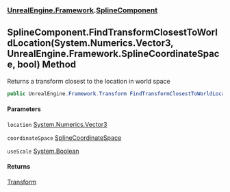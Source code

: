 ### [UnrealEngine.Framework](./UnrealEngine-Framework.md 'UnrealEngine.Framework').[SplineComponent](./SplineComponent.md 'UnrealEngine.Framework.SplineComponent')
## SplineComponent.FindTransformClosestToWorldLocation(System.Numerics.Vector3, UnrealEngine.Framework.SplineCoordinateSpace, bool) Method
Returns a transform closest to the location in world space  
```csharp
public UnrealEngine.Framework.Transform FindTransformClosestToWorldLocation(in System.Numerics.Vector3 location, UnrealEngine.Framework.SplineCoordinateSpace coordinateSpace, bool useScale=false);
```
#### Parameters
<a name='UnrealEngine-Framework-SplineComponent-FindTransformClosestToWorldLocation(System-Numerics-Vector3_UnrealEngine-Framework-SplineCoordinateSpace_bool)-location'></a>
`location` [System.Numerics.Vector3](https://docs.microsoft.com/en-us/dotnet/api/System.Numerics.Vector3 'System.Numerics.Vector3')  
  
<a name='UnrealEngine-Framework-SplineComponent-FindTransformClosestToWorldLocation(System-Numerics-Vector3_UnrealEngine-Framework-SplineCoordinateSpace_bool)-coordinateSpace'></a>
`coordinateSpace` [SplineCoordinateSpace](./SplineCoordinateSpace.md 'UnrealEngine.Framework.SplineCoordinateSpace')  
  
<a name='UnrealEngine-Framework-SplineComponent-FindTransformClosestToWorldLocation(System-Numerics-Vector3_UnrealEngine-Framework-SplineCoordinateSpace_bool)-useScale'></a>
`useScale` [System.Boolean](https://docs.microsoft.com/en-us/dotnet/api/System.Boolean 'System.Boolean')  
  
#### Returns
[Transform](./Transform.md 'UnrealEngine.Framework.Transform')  
